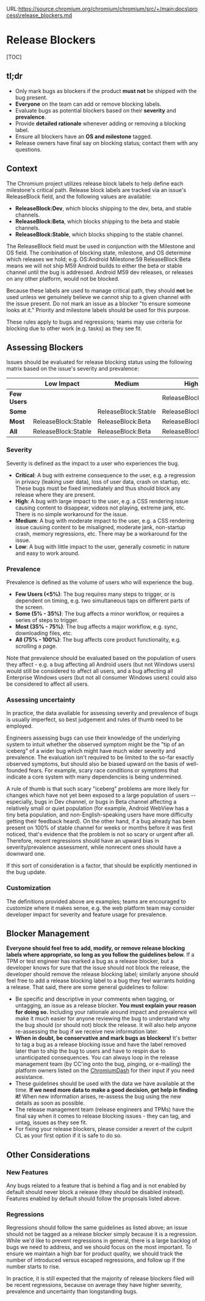 URL:https://source.chromium.org/chromium/chromium/src/+/main:docs\process\release_blockers.md
# Release Blockers

[TOC]

## tl;dr

*   Only mark bugs as blockers if the product **must not** be shipped with the
    bug present.
*   **Everyone** on the team can add or remove blocking labels.
*   Evaluate bugs as potential blockers based on their **severity** and
    **prevalence**.
*   Provide **detailed rationale** whenever adding or removing a blocking label.
*   Ensure all blockers have an **OS and milestone** tagged.
*   Release owners have final say on blocking status; contact them with any
    questions.

## Context

The Chromium project utilizes release block labels to help define each
milestone's critical path. Release block labels are tracked via an issue's
ReleaseBlock field, and the following values are available:

*   **ReleaseBlock:Dev**, which blocks shipping to the dev, beta, and stable
    channels.
*   **ReleaseBlock:Beta**, which blocks shipping to the beta and stable
    channels.
*   **ReleaseBlock:Stable**, which blocks shipping to the stable channel.

The ReleaseBlock field must be used in conjunction with the Milestone and OS
field. The combination of blocking state, milestone, and OS determine which
releases we hold; e.g. OS:Android Milestone:59 ReleaseBlock:Beta means we will
not ship M59 Android builds to either the beta or stable channel until the bug
is addressed. Android M59 dev releases, or releases on any other platform, would
not be blocked.

Because these labels are used to manage critical path, they should **not** be
used unless we genuinely believe we cannot ship to a given channel with the
issue present. Do not mark an issue as a blocker "to ensure someone looks at
it." Priority and milestone labels should be used for this purpose.

These rules apply to bugs and regressions; teams may use criteria for blocking
due to other work (e.g. tasks) as they see fit.

## Assessing Blockers

Issues should be evaluated for release blocking status using the following
matrix based on the issue's severity and prevalence:

|               | Low Impact          | Medium              | High                | Critical         |
| ------------- | ------------------- | ------------------- | ------------------- | ---------------- |
| **Few Users** |                     |                     | ReleaseBlock:Stable | ReleaseBlock:Dev |
| **Some**      |                     | ReleaseBlock:Stable | ReleaseBlock:Beta   | ReleaseBlock:Dev |
| **Most**      | ReleaseBlock:Stable | ReleaseBlock:Beta   | ReleaseBlock:Beta   | ReleaseBlock:Dev |
| **All**       | ReleaseBlock:Stable | ReleaseBlock:Beta   | ReleaseBlock:Dev    | ReleaseBlock:Dev |

### Severity

Severity is defined as the impact to a user who experiences the bug.

*   **Critical**: A bug with extreme consequence to the user, e.g. a regression
    in privacy (leaking user data), loss of user data, crash on startup, etc.
    These bugs must be fixed immediately and thus should block any release where
    they are present.
*   **High**: A bug with large impact to the user, e.g. a CSS rendering issue
    causing content to disappear, videos not playing, extreme jank, etc. There
    is no simple workaround for the issue.
*   **Medium**: A bug with moderate impact to the user, e.g. a CSS rendering
    issue causing content to be misaligned, moderate jank, non-startup crash,
    memory regressions, etc. There may be a workaround for the issue.
*   **Low**: A bug with little impact to the user, generally cosmetic in nature
    and easy to work around.

### Prevalence

Prevalence is defined as the volume of users who will experience the bug.

*   **Few Users (<5%)**: The bug requires many steps to trigger, or is dependent
    on timing, e.g. two simultaneous taps on different parts of the screen.
*   **Some (5% - 35%)**: The bug affects a minor workflow, or requires a series
    of steps to trigger.
*   **Most (35% - 75%)**: The bug affects a major workflow, e.g. sync,
    downloading files, etc.
*   **All (75% - 100%)**: The bug affects core product functionality, e.g.
    scrolling a page.

Note that prevalence should be evaluated based on the population of users they
affect - e.g. a bug affecting all Android users (but not Windows users) would
still be considered to affect all users, and a bug affecting all Enterprise
Windows users (but not all consumer Windows users) could also be considered to
affect all users.

### Assessing uncertainty

In practice, the data available for assessing severity and prevalence of bugs is
usually imperfect, so best judgement and rules of thumb need to be employed.

Engineers assessing bugs can use their knowledge of the underlying system to
intuit whether the observed symptom might be the "tip of an iceberg" of a wider
bug which might have much wider severity and prevalence. The evaluation isn't
required to be limited to the so-far exactly observed symptoms, but should also
be biased upward on the basis of well-founded fears. For example, scary race
conditions or symptoms that indicate a core system with many dependencies is
being undermined.

A rule of thumb is that such scary "iceberg" problems are more likely for
changes which have not yet been exposed to a large population of users --
especially, bugs in Dev channel, or bugs in Beta channel affecting a relatively
small or quiet population (for example, Android WebView has a tiny beta
population, and non-English-speaking users have more difficulty getting their
feedback heard). On the other hand, if a bug already has been present on 100% of
stable channel for weeks or months before it was first noticed, that's evidence
that the problem is not so scary or urgent after all. Therefore, recent
regressions should have an upward bias in severity/prevalence assessment, while
nonrecent ones should have a downward one.

If this sort of consideration is a factor, that should be explicitly mentioned
in the bug update.

### Customization

The definitions provided above are examples; teams are encouraged to customize
where it makes sense, e.g. the web platform team may consider developer impact
for severity and feature usage for prevalence.

## Blocker Management

**Everyone should feel free to add, modify, or remove release blocking labels
where appropriate, so long as you follow the guidelines below.** If a TPM or
test engineer has marked a bug as a release blocker, but a developer knows for
sure that the issue should not block the release, the developer should remove
the release blocking label; similarly anyone should feel free to add a release
blocking label to a bug they feel warrants holding a release. That said, there
are some general guidelines to follow:

*   Be specific and descriptive in your comments when tagging, or untagging, an
    issue as a release blocker. **You must explain your reason for doing so.**
    Including your rationale around impact and prevalence will make it much
    easier for anyone reviewing the bug to understand why the bug should (or
    should not) block the release. It will also help anyone re-assessing the bug
    if we receive new information later.
*   **When in doubt, be conservative and mark bugs as blockers!** It's better to
    tag a bug as a release blocking issue and have the label removed later than
    to ship the bug to users and have to respin due to unanticipated
    consequences. You can always loop in the release management team (by CC'ing
    onto the bug, pinging, or e-mailing) the platform owners listed on the
    [ChromiumDash](https://chromiumdash.appspot.com/schedule) for their input if
    you need assistance.
*   These guidelines should be used with the data we have available at the time.
    **If we need more data to make a good decision, get help in finding it!**
    When new information arises, re-assess the bug using the new details as soon
    as possible.
*   The release management team (release engineers and TPMs) have the final say
    when it comes to release blocking issues - they can tag, and untag, issues
    as they see fit.
*   For fixing your release blockers, please consider a revert of the culprit CL
    as your first option if it is safe to do so.

## Other Considerations

### New Features

Any bugs related to a feature that is behind a flag and is not enabled by
default should never block a release (they should be disabled instead). Features
enabled by default should follow the proposals listed above.

### Regressions

Regressions should follow the same guidelines as listed above; an issue should
not be tagged as a release blocker simply because it is a regression. While we'd
like to prevent regressions in general, there is a large backlog of bugs we need
to address, and we should focus on the most important. To ensure we maintain a
high bar for product quality, we should track the number of introduced versus
escaped regressions, and follow up if the number starts to rise.

In practice, it is still expected that the majority of release blockers filed
will be recent regressions, because on average they have higher severity,
prevalence and uncertainty than longstanding bugs.

